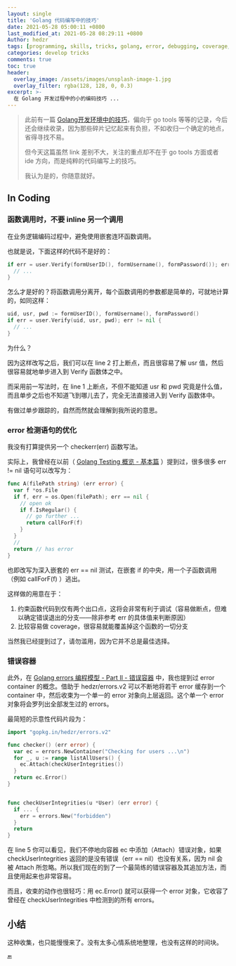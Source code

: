 ```yaml
---
layout: single
title: 'Golang 代码编写中的技巧'
date: 2021-05-28 05:00:11 +0800
last_modified_at: 2021-05-28 08:29:11 +0800
Author: hedzr
tags: [programming, skills, tricks, golang, error, debugging, coverage, nested]
categories: develop tricks
comments: true
toc: true
header:
  overlay_image: /assets/images/unsplash-image-1.jpg
  overlay_filter: rgba(128, 128, 0, 0.3)
excerpt: >-
  在 Golang 开发过程中的小的编码技巧 ...
---
```




> 此前有一篇 [Golang开发环境中的技巧](https://hedzr.com/develop/tricks/go-tricks/)，偏向于 go tools 等等的记录，今后还会继续收录，因为那些碎片记忆起来有负担，不如收归一个确定的地点，省得寻找不易。
>
> 但今天这篇虽然 link 差别不大，关注的重点却不在于 go tools 方面或者 ide 方向，而是纯粹的代码编写上的技巧。
>
> 我认为是的，你随意就好。



## In Coding



### 函数调用时，不要 inline 另一个调用

在业务逻辑编码过程中，避免使用嵌套连环函数调用。

也就是说，下面这样的代码不是好的：

```go
if err = user.Verify(formUserID(), formUsername(), formPassword()); err != nil {
  // ...
}
```

怎么才是好的？将函数调用分离开，每个函数调用的参数都是简单的，可就地计算的，如同这样：

```go
uid, usr, pwd := formUserID(), formUsername(), formPassword()
if err = user.Verify(uid, usr, pwd); err != nil {
  // ...
}
```

为什么？

因为这样改写之后，我们可以在 line 2 打上断点，而且很容易了解 usr 值，然后很容易就地单步进入到 Verify 函数体之中。

而采用前一写法时，在 line 1 上断点，不但不能知道 usr 和 pwd 究竟是什么值，而且单步之后也不知道飞到哪儿去了，完全无法直接进入到 Verify 函数体中。

有做过单步跟踪的，自然而然就会理解到我所说的意思。



### error 检测语句的优化

我没有打算提供另一个 checkerr(err) 函数写法。

实际上，我曾经在以前（ [Golang Testing 概览 - 基本篇](https://hedzr.com/golang/testing/golang-testing-1/#4-%E5%96%84%E7%94%A8-if-err--nil) ）提到过，很多很多 err != nil 语句可以改写为：

```go
func A(filePath string) (err error) {
  var f *os.File
  if f, err = os.Open(filePath); err == nil {
    // open ok
    if f.IsRegular() {
      // go further ...
      return callForF(f)
    }
  }
  //
  return // has error
}
```

也即改写为深入嵌套的 err == nil 测试，在嵌套 if 的中央，用一个子函数调用（例如 callForF(f) ）逃出。

这样做的用意在于：

1. 约束函数代码到仅有两个出口点，这将会非常有利于调试（容易做断点，但难以确定错误退出的分支——除非参考 err 的具体值来判断原因）
2. 比较容易做 coverage，很容易就能覆盖掉这个函数的一切分支

当然我已经提到过了，请勿滥用，因为它并不总是最佳选择。



### 错误容器

此外，在  [Golang errors 编程模型 - Part II - 错误容器](https://hedzr.com/golang/errors/golang-errors-2/#%E9%94%99%E8%AF%AF%E5%AE%B9%E5%99%A8) 中，我也提到过 error container 的概念。借助于 hedzr/errors.v2 可以不断地将若干 error 缓存到一个 container 中，然后收束为一个单一的 error 对象向上层返回。这个单一个 error 对象将会罗列出全部发生过的 errors。

最简短的示意性代码片段为：

```go
import "gopkg.in/hedzr/errors.v2"

func checker() (err error) {
  var ec = errors.NewContainer("Checking for users ...\n")
  for _, u := range listAllUsers() {
    ec.Attach(checkUserIntegrities())
  }
  return ec.Error()
}


func checkUserIntegrities(u *User) (err error) {
  if ... {
    err = errors.New("forbidden")
  }
  return
}
```

在 line 5 你可以看见，我们不停地向容器 ec 中添加（Attach）错误对象，如果 checkUserIntegrities 返回的是没有错误（err == nil）也没有关系，因为 nil 会被 Attach 所忽略。所以我们现在的到了一个最简练的错误容器及其追加方法，而且使用起来也非常容易。

而且，收束的动作也很轻巧：用 ec.Error() 就可以获得一个 error 对象，它收容了曾经在 checkUserIntegrities 中检测到的所有 errors。





## 小结

这种收集，也只能慢慢来了。没有太多心情系统地整理，也没有这样的时间块。







🔚